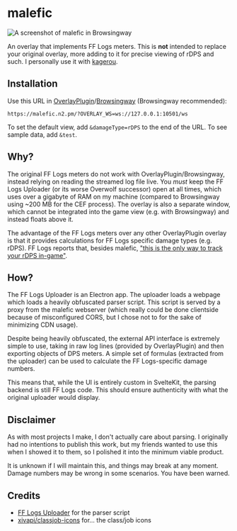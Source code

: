 # malefic

![A screenshot of malefic in Browsingway](https://fxdiscord.com/i/ahnpq4n6.png)

An overlay that implements FF Logs meters. This is **not** intended to replace your original overlay, more adding to it for precise viewing of rDPS and such. I personally use it with [kagerou](https://github.com/hibiyasleep/kagerou).

## Installation

Use this URL in [OverlayPlugin](https://github.com/OverlayPlugin/OverlayPlugin)/[Browsingway](https://github.com/Styr1x/Browsingway) (Browsingway recommended):

```text
https://malefic.n2.pm/?OVERLAY_WS=ws://127.0.0.1:10501/ws
```

To set the default view, add `&damageType=rDPS` to the end of the URL. To see sample data, add `&test`.

## Why?

The original FF Logs meters do not work with OverlayPlugin/Browsingway, instead relying on reading the streamed log file live. You *must* keep the FF Logs Uploader (or its worse Overwolf successor) open at all times, which uses over a gigabyte of RAM on my machine (compared to Browsingway using ~200 MB for the CEF process). The overlay is also a separate window, which cannot be integrated into the game view (e.g. with Browsingway) and instead floats above it.

The advantage of the FF Logs meters over any other OverlayPlugin overlay is that it provides calculations for FF Logs specific damage types (e.g. rDPS). FF Logs reports that, besides malefic, ["this is the only way to track your rDPS in-game"](https://www.archon.gg/ffxiv/articles/news/ff-logs-meters-release).

## How?

The FF Logs Uploader is an Electron app. The uploader loads a webpage which loads a heavily obfuscated parser script. This script is served by a proxy from the malefic webserver (which really could be done clientside because of misconfigured CORS, but I chose not to for the sake of minimizing CDN usage).

Despite being heavily obfuscated, the external API interface is extremely simple to use, taking in raw log lines (provided by OverlayPlugin) and then exporting objects of DPS meters. A simple set of formulas (extracted from the uploader) can be used to calculate the FF Logs-specific damage numbers.

This means that, while the UI is entirely custom in SvelteKit, the parsing backend is still FF Logs code. This should ensure authenticity with what the original uploader would display.

## Disclaimer

As with most projects I make, I don't actually care about parsing. I originally had no intentions to publish this work, but my friends wanted to use this when I showed it to them, so I polished it into the minimum viable product.

It is unknown if I will maintain this, and things may break at any moment. Damage numbers may be wrong in some scenarios. You have been warned.

## Credits

- [FF Logs Uploader](https://www.fflogs.com/client/download) for the parser script
- [xivapi/classjob-icons](https://github.com/xivapi/classjob-icons) for... the class/job icons
